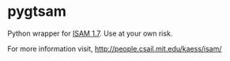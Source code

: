 # pygtsam

Python wrapper for [ISAM 1.7](http://people.csail.mit.edu/kaess/isam/). Use at your own risk. 

For more information visit, http://people.csail.mit.edu/kaess/isam/

